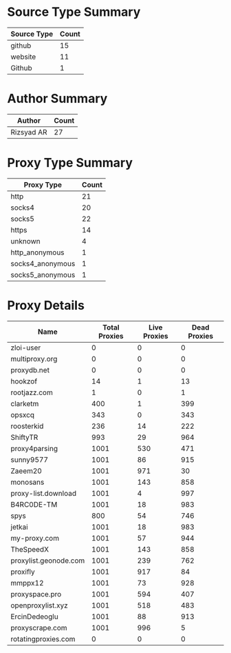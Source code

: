 # Source Type Summary

| Source Type | Count |
|-------------|-------|
| github | 15 |
| website | 11 |
| Github | 1 |


# Author Summary

| Author | Count |
|--------|-------|
| Rizsyad AR | 27 |


# Proxy Type Summary

| Proxy Type | Count |
|------------|-------|
| http | 21 |
| socks4 | 20 |
| socks5 | 22 |
| https | 14 |
| unknown | 4 |
| http_anonymous | 1 |
| socks4_anonymous | 1 |
| socks5_anonymous | 1 |


# Proxy Details

| Name | Total Proxies | Live Proxies | Dead Proxies |
|------|---------------|--------------|---------------|
| zloi-user | 0 | 0 | 0 |
| multiproxy.org | 0 | 0 | 0 |
| proxydb.net | 0 | 0 | 0 |
| hookzof | 14 | 1 | 13 |
| rootjazz.com | 1 | 0 | 1 |
| clarketm | 400 | 1 | 399 |
| opsxcq | 343 | 0 | 343 |
| roosterkid | 236 | 14 | 222 |
| ShiftyTR | 993 | 29 | 964 |
| proxy4parsing | 1001 | 530 | 471 |
| sunny9577 | 1001 | 86 | 915 |
| Zaeem20 | 1001 | 971 | 30 |
| monosans | 1001 | 143 | 858 |
| proxy-list.download | 1001 | 4 | 997 |
| B4RC0DE-TM | 1001 | 18 | 983 |
| spys | 800 | 54 | 746 |
| jetkai | 1001 | 18 | 983 |
| my-proxy.com | 1001 | 57 | 944 |
| TheSpeedX | 1001 | 143 | 858 |
| proxylist.geonode.com | 1001 | 239 | 762 |
| proxifly | 1001 | 917 | 84 |
| mmppx12 | 1001 | 73 | 928 |
| proxyspace.pro | 1001 | 594 | 407 |
| openproxylist.xyz | 1001 | 518 | 483 |
| ErcinDedeoglu | 1001 | 88 | 913 |
| proxyscrape.com | 1001 | 996 | 5 |
| rotatingproxies.com | 0 | 0 | 0 |
